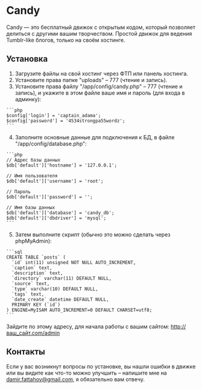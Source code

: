 Candy
=====

Candy — это бесплатный движок с открытым кодом, который позволяет делиться с другими вашим творчеством. Простой движок для ведения Tumblr-like блогов, только на своём хостинге.

## Установка
  1. Загрузите файлы на свой хостинг через ФТП или панель хостинга.
  2. Установите права папке "uploads" – 777 (чтение и запись).
  3. Установите права файлу "/app/config/candy.php" – 777 (чтение и запись), и укажите в этом файле ваше имя и пароль (для входа в админку):
   
    ```php
    $config['login'] = 'captain_adama';
    $config['password'] = '4534strongpa55wordz';
    ```
  4. Заполните основные данные для подключения к БД, в файле "/app/config/database.php":
  
    ```php
    // Адрес базы данных
    $db['default']['hostname'] = '127.0.0.1';
    
    // Имя пользователя
    $db['default']['username'] = 'root';
    
    // Пароль
    $db['default']['password'] = '';
    
    // Имя базы данных
    $db['default']['database'] = 'candy_db';
    $db['default']['dbdriver'] = 'mysql';
    ```
  5. Затем выполните скрипт (обычно это можно сделать через phpMyAdmin):
   
    ```sql
    CREATE TABLE `posts` (
      `id` int(11) unsigned NOT NULL AUTO_INCREMENT,
      `caption` text,
      `description` text,
      `directory` varchar(11) DEFAULT NULL,
      `source` text,
      `type` varchar(10) DEFAULT NULL,
      `tags` text,
      `date_create` datetime DEFAULT NULL,
      PRIMARY KEY (`id`)
    ) ENGINE=MyISAM AUTO_INCREMENT=0 DEFAULT CHARSET=utf8;
    ```

Зайдите по этому адресу, для начала работы с вашим сайтом:
http://ваш_сайт.com/admin

## Контакты
Если у вас возникнут вопросы по установке, вы нашли ошибки в движке или вы видите как что-то можно улучшить – напишите мне на damir.fattahov@gmail.com, я обязательно вам отвечу.
